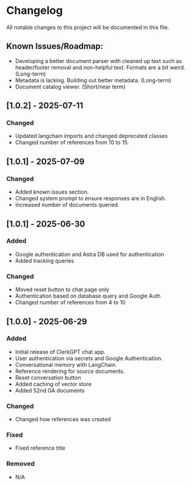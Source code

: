 # Changelog

All notable changes to this project will be documented in this file.

## Known Issues/Roadmap:
- Developing a better document parser with cleaned up text such as header/footer removal and non-helpful text. Formats are a bit weird. (Long-term)
- Metadata is lacking. Building out better metadata. (Long-term)
- Document catalog viewer. (Short/near term)


## [1.0.2] - 2025-07-11
### Changed
- Updated langchain imports and changed deprecated classes
- Changed number of references from 10 to 15.

## [1.0.1] - 2025-07-09
### Changed
- Added known issues section.
- Changed system prompt to ensure responses are in English.
- Increased number of documents queried.

## [1.0.1] - 2025-06-30
### Added
- Google authentication and Astra DB used for authentication
- Added tracking queries

### Changed
- Moved reset button to chat page only
- Authentication based on database query and Google Auth
- Changed number of references from 4 to 10


## [1.0.0] - 2025-06-29
### Added
- Initial release of ClerkGPT chat app.
- User authentication via secrets and Google Authentication.
- Conversational memory with LangChain.
- Reference rendering for source documents.
- Reset conversation button
- Added caching of vector store
- Added 52nd GA documents

### Changed
- Changed how references was created

### Fixed
- Fixed reference title

### Removed
- N/A